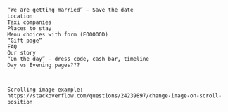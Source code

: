     “We are getting married” – Save the date
    Location
    Taxi companies
    Places to stay
    Menu choices with form (FOOOOOD)
    “Gift page”
    FAQ
    Our story
    “On the day” – dress code, cash bar, timeline
    Day vs Evening pages???



    Scrolling image example: https://stackoverflow.com/questions/24239897/change-image-on-scroll-position

